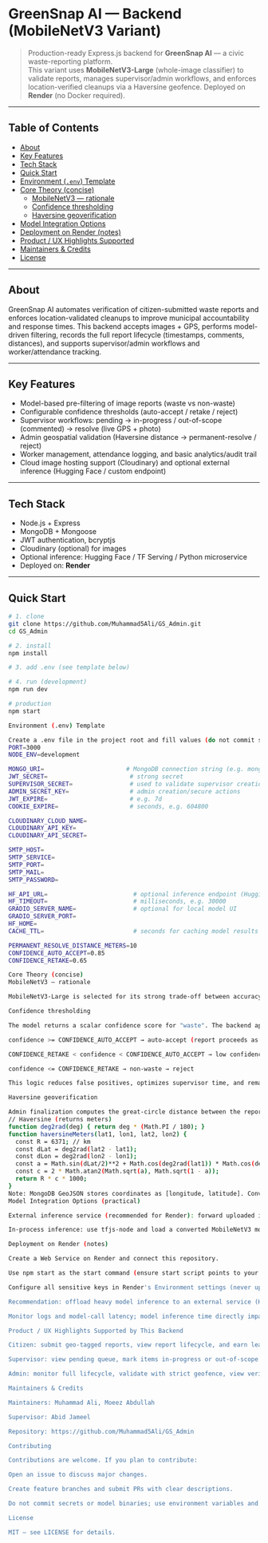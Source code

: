 # GreenSnap AI — Backend (MobileNetV3 Variant)

> Production-ready Express.js backend for **GreenSnap AI** — a civic waste-reporting platform.  
> This variant uses **MobileNetV3-Large** (whole-image classifier) to validate reports, manages supervisor/admin workflows, and enforces location-verified cleanups via a Haversine geofence. Deployed on **Render** (no Docker required).

---

## Table of Contents
- [About](#about)  
- [Key Features](#key-features)  
- [Tech Stack](#tech-stack)  
- [Quick Start](#quick-start)  
- [Environment (`.env`) Template](#environment-env-template)  
- [Core Theory (concise)](#core-theory-concise)  
  - [MobileNetV3 — rationale](#mobilenetv3---rationale)  
  - [Confidence thresholding](#confidence-thresholding)  
  - [Haversine geoverification](#haversine-geoverification)  
- [Model Integration Options](#model-integration-options)  
- [Deployment on Render (notes)](#deployment-on-render-notes)  
- [Product / UX Highlights Supported](#product--ux-highlights-supported)  
- [Maintainers & Credits](#maintainers--credits)  
- [License](#license)

---

## About
GreenSnap AI automates verification of citizen-submitted waste reports and enforces location-validated cleanups to improve municipal accountability and response times. This backend accepts images + GPS, performs model-driven filtering, records the full report lifecycle (timestamps, comments, distances), and supports supervisor/admin workflows and worker/attendance tracking.

---

## Key Features
- Model-based pre-filtering of image reports (waste vs non-waste)  
- Configurable confidence thresholds (auto-accept / retake / reject)  
- Supervisor workflows: pending → in-progress / out-of-scope (commented) → resolve (live GPS + photo)  
- Admin geospatial validation (Haversine distance → permanent-resolve / reject)  
- Worker management, attendance logging, and basic analytics/audit trail  
- Cloud image hosting support (Cloudinary) and optional external inference (Hugging Face / custom endpoint)

---

## Tech Stack
- Node.js + Express  
- MongoDB + Mongoose  
- JWT authentication, bcryptjs  
- Cloudinary (optional) for images  
- Optional inference: Hugging Face / TF Serving / Python microservice  
- Deployed on: **Render**

---

## Quick Start

```bash
# 1. clone
git clone https://github.com/Muhammad5Ali/GS_Admin.git
cd GS_Admin

# 2. install
npm install

# 3. add .env (see template below)

# 4. run (development)
npm run dev

# production
npm start

Environment (.env) Template

Create a .env file in the project root and fill values (do not commit secrets):
PORT=3000
NODE_ENV=development

MONGO_URI=                       # MongoDB connection string (e.g. mongodb+srv://<user>:<pass>@cluster.mongodb.net/greensnap)
JWT_SECRET=                       # strong secret
SUPERVISOR_SECRET=                # used to validate supervisor creation
ADMIN_SECRET_KEY=                 # admin creation/secure actions
JWT_EXPIRE=                       # e.g. 7d
COOKIE_EXPIRE=                    # seconds, e.g. 604800

CLOUDINARY_CLOUD_NAME=
CLOUDINARY_API_KEY=
CLOUDINARY_API_SECRET=

SMTP_HOST=
SMTP_SERVICE=
SMTP_PORT=
SMTP_MAIL=
SMTP_PASSWORD=

HF_API_URL=                        # optional inference endpoint (Hugging Face or custom)
HF_TIMEOUT=                        # milliseconds, e.g. 30000
GRADIO_SERVER_NAME=                # optional for local model UI
GRADIO_SERVER_PORT=
HF_HOME=
CACHE_TTL=                         # seconds for caching model results

PERMANENT_RESOLVE_DISTANCE_METERS=10
CONFIDENCE_AUTO_ACCEPT=0.85
CONFIDENCE_RETAKE=0.65

Core Theory (concise)
MobileNetV3 — rationale

MobileNetV3-Large is selected for its strong trade-off between accuracy and inference efficiency on mobile/edge-style workflows. In this backend it functions as a whole-image binary classifier (waste vs non-waste) to quickly filter incoming reports before manual workflows.

Confidence thresholding

The model returns a scalar confidence score for "waste". The backend applies simple, auditable thresholds (configurable via .env):

confidence >= CONFIDENCE_AUTO_ACCEPT → auto-accept (report proceeds as waste)

CONFIDENCE_RETAKE < confidence < CONFIDENCE_AUTO_ACCEPT → low confidence → prompt user to retake photo

confidence <= CONFIDENCE_RETAKE → non-waste → reject

This logic reduces false positives, optimizes supervisor time, and remains transparent for auditing.

Haversine geoverification

Admin finalization computes the great-circle distance between the reported coordinates and the cleanup coordinates. If the distance ≤ PERMANENT_RESOLVE_DISTANCE_METERS (default 10 m), mark permanent-resolved; otherwise mark rejected. The verified distance is stored with the report for audit and transparency.
// Haversine (returns meters)
function deg2rad(deg) { return deg * (Math.PI / 180); }
function haversineMeters(lat1, lon1, lat2, lon2) {
  const R = 6371; // km
  const dLat = deg2rad(lat2 - lat1);
  const dLon = deg2rad(lon2 - lon1);
  const a = Math.sin(dLat/2)**2 + Math.cos(deg2rad(lat1)) * Math.cos(deg2rad(lat2)) * Math.sin(dLon/2)**2;
  const c = 2 * Math.atan2(Math.sqrt(a), Math.sqrt(1 - a));
  return R * c * 1000;
}
Note: MongoDB GeoJSON stores coordinates as [longitude, latitude]. Convert to (lat, lon) when calling the helper.
Model Integration Options (practical)

External inference service (recommended for Render): forward uploaded images to HF_API_URL or a custom inference endpoint; backend receives { label, confidence }. Keeps the Render instance lightweight.

In-process inference: use tfjs-node and load a converted MobileNetV3 model inside Node. Suitable for dev/testing but increases memory and CPU consumption in production.

Deployment on Render (notes)

Create a Web Service on Render and connect this repository.

Use npm start as the start command (ensure start script points to your server entry).

Configure all sensitive keys in Render's Environment settings (never upload .env).

Recommendation: offload heavy model inference to an external service (Hugging Face or a separate inference instance) to maintain consistent performance.

Monitor logs and model-call latency; model inference time directly impacts UX.

Product / UX Highlights Supported by This Backend

Citizen: submit geo-tagged reports, view report lifecycle, and earn leaderboard points for verified reports.

Supervisor: view pending queue, mark items in-progress or out-of-scope (comment+timestamp), resolve with live GPS + photo, manage workers & attendance, view performance summaries.

Admin: monitor full lifecycle, validate with strict geofence, view verified distances & admin comments, and run analytics on contributions and success rates.

Maintainers & Credits

Maintainers: Muhammad Ali, Moeez Abdullah

Supervisor: Abid Jameel

Repository: https://github.com/Muhammad5Ali/GS_Admin

Contributing

Contributions are welcome. If you plan to contribute:

Open an issue to discuss major changes.

Create feature branches and submit PRs with clear descriptions.

Do not commit secrets or model binaries; use environment variables and external model registries.

License

MIT — see LICENSE for details.
